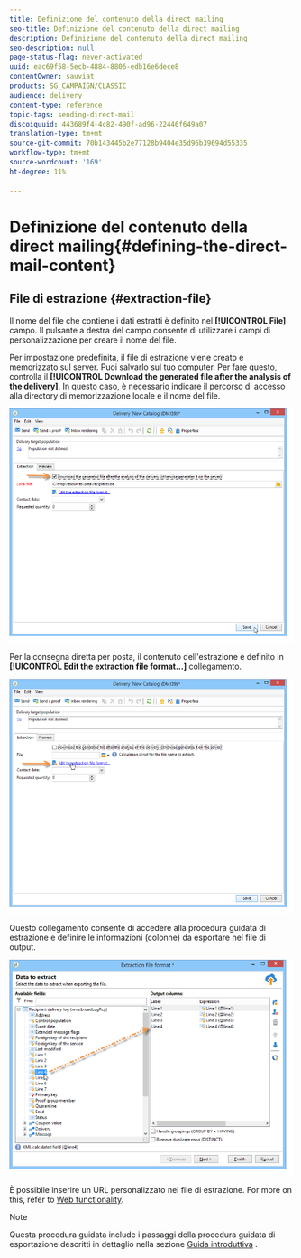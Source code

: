 ```yaml
---
title: Definizione del contenuto della direct mailing
seo-title: Definizione del contenuto della direct mailing
description: Definizione del contenuto della direct mailing
seo-description: null
page-status-flag: never-activated
uuid: eac69f58-5ecb-4884-8806-edb16e6dece8
contentOwner: sauviat
products: SG_CAMPAIGN/CLASSIC
audience: delivery
content-type: reference
topic-tags: sending-direct-mail
discoiquuid: 443689f4-4c82-490f-ad96-22446f649a07
translation-type: tm+mt
source-git-commit: 70b143445b2e77128b9404e35d96b39694d55335
workflow-type: tm+mt
source-wordcount: '169'
ht-degree: 11%

---
```



# Definizione del contenuto della direct mailing{#defining-the-direct-mail-content}

## File di estrazione {#extraction-file}

Il nome del file che contiene i dati estratti è definito nel **[!UICONTROL File]** campo. Il pulsante a destra del campo consente di utilizzare i campi di personalizzazione per creare il nome del file.

Per impostazione predefinita, il file di estrazione viene creato e memorizzato sul server. Puoi salvarlo sul tuo computer. Per fare questo, controlla il **[!UICONTROL Download the generated file after the analysis of the delivery]**. In questo caso, è necessario indicare il percorso di accesso alla directory di memorizzazione locale e il nome del file.

![](assets/s_ncs_user_mail_delivery_local_file.png)

Per la consegna diretta per posta, il contenuto dell&#39;estrazione è definito in **[!UICONTROL Edit the extraction file format...]** collegamento.

![](assets/s_ncs_user_mail_delivery_format_link.png)

Questo collegamento consente di accedere alla procedura guidata di estrazione e definire le informazioni (colonne) da esportare nel file di output.

![](assets/s_ncs_user_mail_delivery_format_wz.png)

È possibile inserire un URL personalizzato nel file di estrazione. For more on this, refer to [Web functionality](../../web/using/publishing-a-web-form.md).

>[!NOTE]
>
>Questa procedura guidata include i passaggi della procedura guidata di esportazione descritti in dettaglio nella sezione [Guida introduttiva](../../platform/using/exporting-data.md#export-wizard) .
